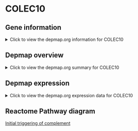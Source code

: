 <h1>COLEC10</h1>

<h2>Gene information</h2>
<details>
  <summary>Click to view the depmap.org information for COLEC10</summary>
  <iframe src="https://depmap.org/portal/gene/COLEC10?tab=about" style="border:none;width:100%;height:800px"></iframe>
</details>

<h2>Depmap overview</h2>
<details>
  <summary>Click to view the depmap.org summary for COLEC10</summary>
  <iframe src="https://depmap.org/portal/gene/COLEC10?tab=overview" style="border:none;width:100%;height:800px"></iframe>
</details>

<h2>Depmap expression</h2>
<details>
  <summary>Click to view the depmap.org expression data for COLEC10</summary>
  <iframe src="https://depmap.org/portal/gene/COLEC10?tab=characterization" style="border:none;width:100%;height:800px"></iframe>
</details>



<h2>Reactome Pathway diagram</h2>
<a href="https://reactome.org/PathwayBrowser/#/R-HSA-166663">Initial triggering of complement</a>



